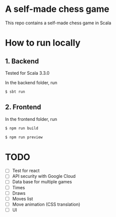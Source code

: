 # A self-made chess game
This repo contains a self-made chess game in Scala

# How to run locally

## 1. Backend

Tested for Scala 3.3.0

In the backend folder, run
```bash
$ sbt run
```

## 2. Frontend

In the frontend folder, run

```bash
$ npm run build
```
```bash
$ npm run preview
```

# TODO
- [ ] Test for react
- [ ] API security with Google Cloud
- [ ] Data base for multiple games
- [ ] Times
- [ ] Draws
- [ ] Moves list
- [ ] Move animation (CSS translation)
- [ ] UI
